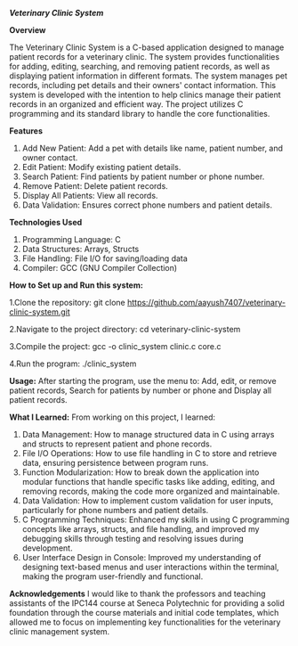 ***Veterinary Clinic System***

**Overview**

The Veterinary Clinic System is a C-based application designed to manage patient records for a veterinary clinic. The system provides functionalities for adding, editing, searching, 
and removing patient records, as well as displaying patient information in different formats. The system manages pet records, including pet details and their owners' contact information.
This system is developed with the intention to help clinics manage their patient records in an organized and efficient way. The project utilizes C programming and its standard library 
to handle the core functionalities.

**Features**

1. Add New Patient: Add a pet with details like name, patient number, and owner contact.
2. Edit Patient: Modify existing patient details.
3. Search Patient: Find patients by patient number or phone number.
4. Remove Patient: Delete patient records.
5. Display All Patients: View all records.
6. Data Validation: Ensures correct phone numbers and patient details.

**Technologies Used**

1. Programming Language: C
2. Data Structures: Arrays, Structs
3. File Handling: File I/O for saving/loading data
4. Compiler: GCC (GNU Compiler Collection)

**How to Set up and Run this system:**

1.Clone the repository:
git clone https://github.com/aayush7407/veterinary-clinic-system.git

2.Navigate to the project directory:
cd veterinary-clinic-system

3.Compile the project:
gcc -o clinic_system clinic.c core.c

4.Run the program:
./clinic_system

**Usage:**
After starting the program, use the menu to: Add, edit, or remove patient records, Search for patients by number or phone and Display all patient records.


**What I Learned:**
From working on this project, I learned:

1. Data Management: How to manage structured data in C using arrays and structs to represent patient and phone records.
2. File I/O Operations: How to use file handling in C to store and retrieve data, ensuring persistence between program runs.
3. Function Modularization: How to break down the application into modular functions that handle specific tasks like adding, editing, and removing records, making the code more organized and maintainable.
4. Data Validation: How to implement custom validation for user inputs, particularly for phone numbers and patient details.
5. C Programming Techniques: Enhanced my skills in using C programming concepts like arrays, structs, and file handling, and improved my debugging skills through testing and resolving issues during development.
6. User Interface Design in Console: Improved my understanding of designing text-based menus and user interactions within the terminal, making the program user-friendly and functional.

**Acknowledgements**
I would like to thank the professors and teaching assistants of the IPC144 course at Seneca Polytechnic for providing a solid foundation through the course materials and initial code templates, 
which allowed me to focus on implementing key functionalities for the veterinary clinic management system.
